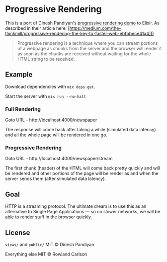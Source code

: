 # Progressive Rendering

This is a port of Dinesh Pandiyan's [progressive rendering demo](https://github.com/flexdinesh/progressive-rendering) to Elixir.
As described in their article here: [https://medium.com/the-thinkmill/progressive-rendering-the-key-to-faster-web-ebfbbece41a4]()

> Progressive rendering is a technique where you can stream portions of a webpage as chunks from the server and the browser will render it as soon as the chunks are received without waiting for the whole HTML string to be received.

## Example

Download dependencies with `mix deps.get`.

Start the server with `mix run --no-halt`

### Full Rendering

Goto URL - http://localhost:4000/newspaper

The response will come back after taking a while (simulated data latency) and all the whole page will be rendered in one go.

### Progressive Rendering

Goto URL - http://localhost:4000/newspaper/stream

The first chunk (header) of the HTML will come back pretty quickly and will be rendered and other portions of the page will be render as and when the server sends them (after simulated data latency).

## Goal

HTTP is a streaming protocol. The ultimate dream is to use this as an alternative to Single Page Applications — so on slower networks, we will be able to render stuff in the browser quickly.

## License

`views/` and `public/` MIT © Dinesh Pandiyan

Everything else MIT © Rowland Carlson
